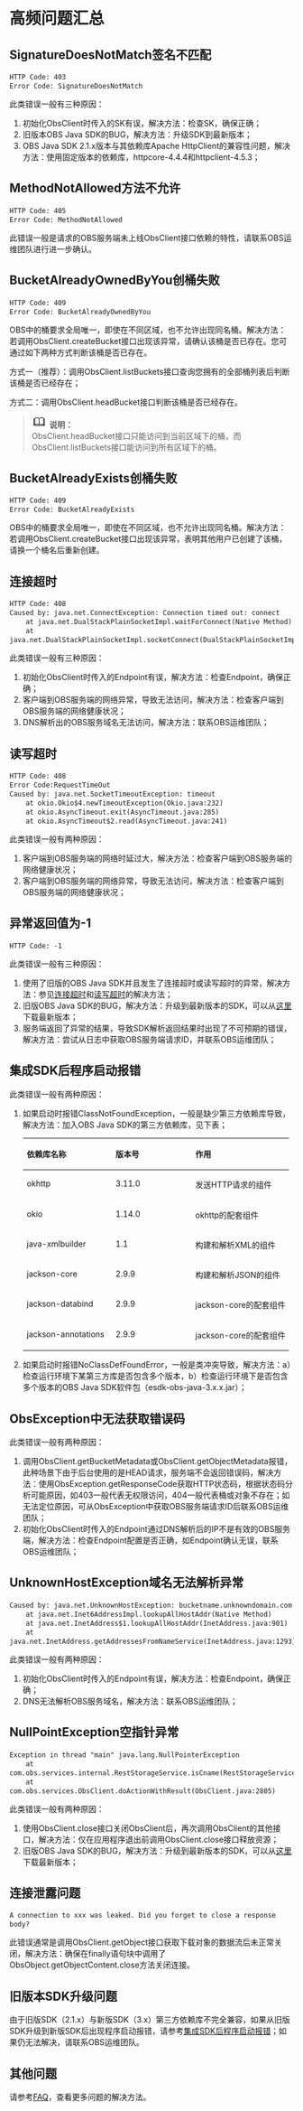 # 高频问题汇总<a name="obs_21_0302"></a>

## SignatureDoesNotMatch签名不匹配<a name="section4631239543"></a>

```
HTTP Code: 403
Error Code: SignatureDoesNotMatch
```

此类错误一般有三种原因：

1.  初始化ObsClient时传入的SK有误，解决方法：检查SK，确保正确；
2.  旧版本OBS Java SDK的BUG，解决方法：升级SDK到最新版本；
3.  OBS Java SDK 2.1.x版本与其依赖库Apache HttpClient的兼容性问题，解决方法：使用固定版本的依赖库，httpcore-4.4.4和httpclient-4.5.3；

## MethodNotAllowed方法不允许<a name="section192357412354"></a>

```
HTTP Code: 405
Error Code: MethodNotAllowed
```

此错误一般是请求的OBS服务端未上线ObsClient接口依赖的特性，请联系OBS运维团队进行进一步确认。

## BucketAlreadyOwnedByYou创桶失败<a name="section874818289439"></a>

```
HTTP Code: 409
Error Code: BucketAlreadyOwnedByYou
```

OBS中的桶要求全局唯一，即使在不同区域，也不允许出现同名桶。解决方法：若调用ObsClient.createBucket接口出现该异常，请确认该桶是否已存在。您可通过如下两种方式判断该桶是否已存在。

方式一（推荐）：调用ObsClient.listBuckets接口查询您拥有的全部桶列表后判断该桶是否已经存在；

方式二：调用ObsClient.headBucket接口判断该桶是否已经存在。

>![](public_sys-resources/icon-note.gif) **说明：**   
>ObsClient.headBucket接口只能访问到当前区域下的桶，而ObsClient.listBuckets接口能访问到所有区域下的桶。  

## BucketAlreadyExists创桶失败<a name="section152381811441"></a>

```
HTTP Code: 409
Error Code: BucketAlreadyExists
```

OBS中的桶要求全局唯一，即使在不同区域，也不允许出现同名桶。解决方法：若调用ObsClient.createBucket接口出现该异常，表明其他用户已创建了该桶，请换一个桶名后重新创建。

## 连接超时<a name="section58191624113616"></a>

```
HTTP Code: 408
Caused by: java.net.ConnectException: Connection timed out: connect
	at java.net.DualStackPlainSocketImpl.waitForConnect(Native Method)
	at java.net.DualStackPlainSocketImpl.socketConnect(DualStackPlainSocketImpl.java:85)
```

此类错误一般有三种原因：

1.  初始化ObsClient时传入的Endpoint有误，解决方法：检查Endpoint，确保正确；
2.  客户端到OBS服务端的网络异常，导致无法访问，解决方法：检查客户端到OBS服务端的网络健康状况；
3.  DNS解析出的OBS服务域名无法访问，解决方法：联系OBS运维团队；

## 读写超时<a name="section885063114315"></a>

```
HTTP Code: 408
Error Code:RequestTimeOut
Caused by: java.net.SocketTimeoutException: timeout
	at okio.Okio$4.newTimeoutException(Okio.java:232)
	at okio.AsyncTimeout.exit(AsyncTimeout.java:285)
	at okio.AsyncTimeout$2.read(AsyncTimeout.java:241)
```

此类错误一般有两种原因：

1.  客户端到OBS服务端的网络时延过大，解决方法：检查客户端到OBS服务端的网络健康状况；
2.  客户端到OBS服务端的网络异常，导致无法访问，解决方法：检查客户端到OBS服务端的网络健康状况；

## 异常返回值为-1<a name="section49507108126"></a>

```
HTTP Code: -1
```

此类错误一般有三种原因：

1.  使用了旧版的OBS Java SDK并且发生了连接超时或读写超时的异常，解决方法：参见[连接超时](#section58191624113616)和[读写超时](#section885063114315)的解决方法；
2.  旧版OBS Java SDK的BUG，解决方法：升级到最新版本的SDK，可以从[这里](https://github.com/huaweicloud/huaweicloud-sdk-java-obs/tree/master/release)下载最新版本；
3.  服务端返回了异常的结果，导致SDK解析返回结果时出现了不可预期的错误，解决方法：尝试从日志中获取OBS服务端请求ID，并联系OBS运维团队；

## 集成SDK后程序启动报错<a name="section71341916171713"></a>

此类错误一般有两种原因：

1.  如果启动时报错ClassNotFoundException，一般是缺少第三方依赖库导致，解决方法：加入OBS Java SDK的第三方依赖库，见下表；

    <a name="table612915234213"></a>
    <table><thead align="left"><tr id="row713082312216"><th class="cellrowborder" valign="top" width="33.33333333333333%" id="mcps1.1.4.1.1"><p id="p19130202313215"><a name="p19130202313215"></a><a name="p19130202313215"></a>依赖库名称</p>
    </th>
    <th class="cellrowborder" valign="top" width="29.92299229922992%" id="mcps1.1.4.1.2"><p id="p161303231213"><a name="p161303231213"></a><a name="p161303231213"></a>版本号</p>
    </th>
    <th class="cellrowborder" valign="top" width="36.743674367436746%" id="mcps1.1.4.1.3"><p id="p18130323172111"><a name="p18130323172111"></a><a name="p18130323172111"></a>作用</p>
    </th>
    </tr>
    </thead>
    <tbody><tr id="row131301423142115"><td class="cellrowborder" valign="top" width="33.33333333333333%" headers="mcps1.1.4.1.1 "><p id="p1913092315218"><a name="p1913092315218"></a><a name="p1913092315218"></a>okhttp</p>
    </td>
    <td class="cellrowborder" valign="top" width="29.92299229922992%" headers="mcps1.1.4.1.2 "><p id="p31301223162110"><a name="p31301223162110"></a><a name="p31301223162110"></a>3.11.0</p>
    </td>
    <td class="cellrowborder" valign="top" width="36.743674367436746%" headers="mcps1.1.4.1.3 "><p id="p2130223162115"><a name="p2130223162115"></a><a name="p2130223162115"></a>发送HTTP请求的组件</p>
    </td>
    </tr>
    <tr id="row10130132312115"><td class="cellrowborder" valign="top" width="33.33333333333333%" headers="mcps1.1.4.1.1 "><p id="p19130223202110"><a name="p19130223202110"></a><a name="p19130223202110"></a>okio</p>
    </td>
    <td class="cellrowborder" valign="top" width="29.92299229922992%" headers="mcps1.1.4.1.2 "><p id="p7130142392110"><a name="p7130142392110"></a><a name="p7130142392110"></a>1.14.0</p>
    </td>
    <td class="cellrowborder" valign="top" width="36.743674367436746%" headers="mcps1.1.4.1.3 "><p id="p10130123192112"><a name="p10130123192112"></a><a name="p10130123192112"></a>okhttp的配套组件</p>
    </td>
    </tr>
    <tr id="row13383104818301"><td class="cellrowborder" valign="top" width="33.33333333333333%" headers="mcps1.1.4.1.1 "><p id="p10383104815307"><a name="p10383104815307"></a><a name="p10383104815307"></a>java-xmlbuilder</p>
    </td>
    <td class="cellrowborder" valign="top" width="29.92299229922992%" headers="mcps1.1.4.1.2 "><p id="p63841848123018"><a name="p63841848123018"></a><a name="p63841848123018"></a>1.1</p>
    </td>
    <td class="cellrowborder" valign="top" width="36.743674367436746%" headers="mcps1.1.4.1.3 "><p id="p1384348153018"><a name="p1384348153018"></a><a name="p1384348153018"></a>构建和解析XML的组件</p>
    </td>
    </tr>
    <tr id="row1150854673118"><td class="cellrowborder" valign="top" width="33.33333333333333%" headers="mcps1.1.4.1.1 "><p id="p1850814617312"><a name="p1850814617312"></a><a name="p1850814617312"></a>jackson-core</p>
    </td>
    <td class="cellrowborder" valign="top" width="29.92299229922992%" headers="mcps1.1.4.1.2 "><p id="p8508246163116"><a name="p8508246163116"></a><a name="p8508246163116"></a>2.9.9</p>
    </td>
    <td class="cellrowborder" valign="top" width="36.743674367436746%" headers="mcps1.1.4.1.3 "><p id="p115081846183120"><a name="p115081846183120"></a><a name="p115081846183120"></a>构建和解析JSON的组件</p>
    </td>
    </tr>
    <tr id="row0416181014322"><td class="cellrowborder" valign="top" width="33.33333333333333%" headers="mcps1.1.4.1.1 "><p id="p164161410113217"><a name="p164161410113217"></a><a name="p164161410113217"></a>jackson-databind</p>
    </td>
    <td class="cellrowborder" valign="top" width="29.92299229922992%" headers="mcps1.1.4.1.2 "><p id="p10554102633218"><a name="p10554102633218"></a><a name="p10554102633218"></a>2.9.9</p>
    </td>
    <td class="cellrowborder" valign="top" width="36.743674367436746%" headers="mcps1.1.4.1.3 "><p id="p941615108324"><a name="p941615108324"></a><a name="p941615108324"></a>jackson-core的配套组件</p>
    </td>
    </tr>
    <tr id="row196186177323"><td class="cellrowborder" valign="top" width="33.33333333333333%" headers="mcps1.1.4.1.1 "><p id="p4618181743215"><a name="p4618181743215"></a><a name="p4618181743215"></a>jackson-annotations</p>
    </td>
    <td class="cellrowborder" valign="top" width="29.92299229922992%" headers="mcps1.1.4.1.2 "><p id="p35631026133211"><a name="p35631026133211"></a><a name="p35631026133211"></a>2.9.9</p>
    </td>
    <td class="cellrowborder" valign="top" width="36.743674367436746%" headers="mcps1.1.4.1.3 "><p id="p26186174322"><a name="p26186174322"></a><a name="p26186174322"></a>jackson-core的配套组件</p>
    </td>
    </tr>
    </tbody>
    </table>

2.  如果启动时报错NoClassDefFoundError，一般是类冲突导致，解决方法：a）检查运行环境下某第三方库是否包含多个版本，b）检查运行环境下是否包含多个版本的OBS Java SDK软件包（esdk-obs-java-3.x.x.jar）；

## ObsException中无法获取错误码<a name="section19229172110579"></a>

此类错误一般有两种原因：

1.  调用ObsClient.getBucketMetadata或ObsClient.getObjectMetadata报错，此种场景下由于后台使用的是HEAD请求，服务端不会返回错误码，解决方法：使用ObsException.getResponseCode获取HTTP状态码，根据状态码分析可能原因，如403一般代表无权限访问，404一般代表桶或对象不存在；如无法定位原因，可从ObsException中获取OBS服务端请求ID后联系OBS运维团队；
2.  初始化ObsClient时传入的Endpoint通过DNS解析后的IP不是有效的OBS服务端，解决方法：检查Endpoint配置是否正确，如Endpoint确认无误，联系OBS运维团队；

## UnknownHostException域名无法解析异常<a name="section1768032011516"></a>

```
Caused by: java.net.UnknownHostException: bucketname.unknowndomain.com
	at java.net.Inet6AddressImpl.lookupAllHostAddr(Native Method)
	at java.net.InetAddress$1.lookupAllHostAddr(InetAddress.java:901)
	at java.net.InetAddress.getAddressesFromNameService(InetAddress.java:1293)
```

此类错误一般有两种原因：

1.  初始化ObsClient时传入的Endpoint有误，解决方法：检查Endpoint，确保正确；
2.  DNS无法解析OBS服务域名，解决方法：联系OBS运维团队；

## NullPointException空指针异常<a name="section35061634105616"></a>

```
Exception in thread "main" java.lang.NullPointerException
	at com.obs.services.internal.RestStorageService.isCname(RestStorageService.java:1213)
	at com.obs.services.ObsClient.doActionWithResult(ObsClient.java:2805)
```

此类错误一般有两种原因：

1.  使用ObsClient.close接口关闭ObsClient后，再次调用ObsClient的其他接口，解决方法：仅在应用程序退出前调用ObsClient.close接口释放资源；
2.  旧版OBS Java SDK的BUG，解决方法：升级到最新版本的SDK，可以从[这里](https://github.com/huaweicloud/huaweicloud-sdk-java-obs/tree/master/release)下载最新版本；

## 连接泄露问题<a name="section11533121316519"></a>

```
A connection to xxx was leaked. Did you forget to close a response body?
```

此错误通常是调用ObsClient.getObject接口获取下载对象的数据流后未正常关闭，解决方法：确保在finally语句块中调用了ObsObject.getObjectContent.close方法关闭连接。

## 旧版本SDK升级问题<a name="section0774167125217"></a>

由于旧版SDK（2.1.x）与新版SDK（3.x）第三方依赖库不完全兼容，如果从旧版SDK升级到新版SDK后出现程序启动报错，请参考[集成SDK后程序启动报错](#section71341916171713)；如果仍无法解决，请联系OBS运维团队。

## 其他问题<a name="section730245411517"></a>

请参考[FAQ](FAQ.md)，查看更多问题的解决方法。

